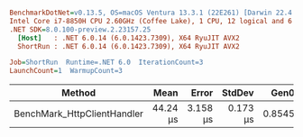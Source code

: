 ``` ini

BenchmarkDotNet=v0.13.5, OS=macOS Ventura 13.3.1 (22E261) [Darwin 22.4.0]
Intel Core i7-8850H CPU 2.60GHz (Coffee Lake), 1 CPU, 12 logical and 6 physical cores
.NET SDK=8.0.100-preview.2.23157.25
  [Host]   : .NET 6.0.14 (6.0.1423.7309), X64 RyuJIT AVX2
  ShortRun : .NET 6.0.14 (6.0.1423.7309), X64 RyuJIT AVX2

Job=ShortRun  Runtime=.NET 6.0  IterationCount=3  
LaunchCount=1  WarmupCount=3  

```
|                      Method |     Mean |    Error |   StdDev |   Gen0 |   Gen1 | Allocated |
|---------------------------- |---------:|---------:|---------:|-------:|-------:|----------:|
| BenchMark_HttpClientHandler | 44.24 μs | 3.158 μs | 0.173 μs | 0.8545 | 0.3662 |   5.03 KB |
